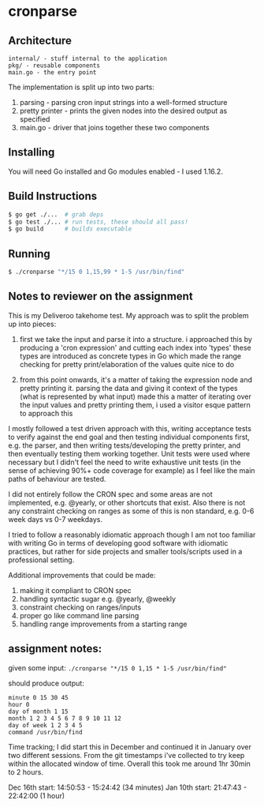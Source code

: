 # cronparse
## Architecture

    internal/ - stuff internal to the application
    pkg/ - reusable components
    main.go - the entry point

The implementation is split up into two parts:

1. parsing - parsing cron input strings into a well-formed structure
2. pretty printer - prints the given nodes into the desired output as specified
3. main.go - driver that joins together these two components

## Installing
You will need Go installed and Go modules enabled - I used 1.16.2.

## Build Instructions

```bash
$ go get ./...  # grab deps
$ go test ./... # run tests, these should all pass!
$ go build      # builds executable
```

## Running
```bash
$ ./cronparse "*/15 0 1,15,99 * 1-5 /usr/bin/find"
```

## Notes to reviewer on the assignment
This is my Deliveroo takehome test. My approach was to split the problem up into pieces:

1. first we take the input and parse it into a structure. i approached this
by producing a 'cron expression' and cutting each index into 'types'
these types are introduced as concrete types in Go which made the range checking
for pretty print/elaboration of the values quite nice to do

2. from this point onwards, it's a matter of taking the expression node and
pretty printing it. parsing the data and giving it context of the types (what
is represented by what input) made this a matter of iterating over the input
values and pretty printing them, i used a visitor esque pattern to approach this

I mostly followed a test driven approach with this, writing acceptance tests to
verify against the end goal and then testing individual components first, e.g.
the parser, and then writing tests/developing the pretty printer, and then eventually
testing them working together. Unit tests were used where necessary but I didn't feel
the need to write exhaustive unit tests (in the sense of achieving 90%+ code coverage
for example) as I feel like the main paths of behaviour are tested.

I did not entirely follow the CRON spec and some areas are not implemented, e.g.
@yearly, or other shortcuts that exist. Also there is not any constraint checking on ranges
as some of this is non standard, e.g. 0-6 week days vs 0-7 weekdays.

I tried to follow a reasonably idiomatic approach though I am not too familiar with
writing Go in terms of developing good software with idiomatic practices, but rather
for side projects and smaller tools/scripts used in a professional setting.

Additional improvements that could be made:

1. making it compliant to CRON spec
2. handling syntactic sugar e.g. @yearly, @weekly
3. constraint checking on ranges/inputs
4. proper go like command line parsing
5. handling range improvements from a starting range

## assignment notes:
given some input: `./cronparse "*/15 0 1,15 * 1-5 /usr/bin/find"`

should produce output:

```
minute 0 15 30 45
hour 0
day of month 1 15
month 1 2 3 4 5 6 7 8 9 10 11 12
day of week 1 2 3 4 5
command /usr/bin/find
```

Time tracking;
I did start this in December and continued it in January over two different sessions.
From the git timestamps i've collected to try keep within the allocated window of time.
Overall this took me around 1hr 30min to 2 hours.

Dec 16th start: 14:50:53 - 15:24:42 (34 minutes)
Jan 10th start: 21:47:43 - 22:42:00 (1 hour)